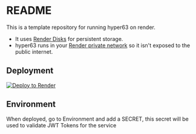 # README

This is a template repository for running hyper63 on render.

* It uses [Render Disks](https://render.com/docs/disks) for persistent storage.
* hyper63 runs in your [Render private network](https://render.com/docs/private-services) so it isn't exposed to the public internet.

## Deployment

[![Deploy to Render](https://render.com/images/deploy-to-render-button.svg)](https://render.com/deploy)

## Environment

When deployed, go to Environment and add a SECRET, this secret will be used to validate JWT Tokens for 
the service
